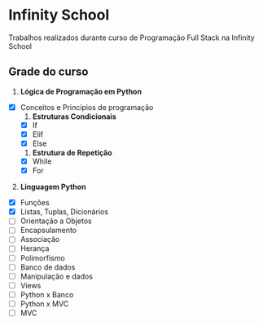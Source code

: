 # Infinity School
Trabalhos realizados durante curso de Programação Full Stack na Infinity School

## Grade do curso 

1. **Lógica de Programação em Python**
- [x] Conceitos e Princípios de programação
   1. **Estruturas Condicionais**
  - [x] If
  - [x] Elif
  - [x] Else
   1. **Estrutura de Repetição**
  - [x] While
  - [x] For

2. **Linguagem Python**

- [x] Funções
- [x] Listas, Tuplas, Dicionários
- [ ] Orientação a Objetos
- [ ] Encapsulamento
- [ ] Associação
- [ ] Herança
- [ ] Polimorfismo
- [ ] Banco de dados
- [ ] Manipulação e dados
- [ ] Views
- [ ] Python x Banco
- [ ] Python x MVC
- [ ] MVC
